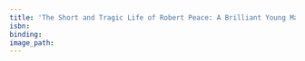 ```yaml
---
title: 'The Short and Tragic Life of Robert Peace: A Brilliant Young Man Who Left Newark for the Ivy League'
isbn:
binding:
image_path:
---
```

